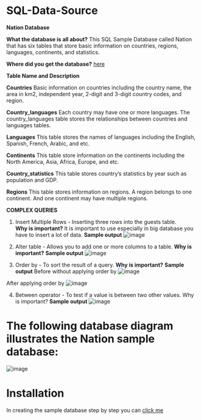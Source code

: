 # SQL-Data-Source

**Nation Database**

**What the database is all about?**
This SQL Sample Database called Nation that has six tables that store basic information on countries, regions, languages, continents, and statistics.

**Where did you get the database?**
[here](https://www.mariadbtutorial.com/getting-started/mariadb-sample-database/) 

**Table Name and Description**

**Countries**  Basic information on countries including the country name, the area in km2, independent year, 2-digit and 3-digit country codes, and region.

**Country_languages** Each country may have one or more languages. The country_languages table stores the relationships between countries and languages tables. 

**Languages** This table stores the names of languages including the English, Spanish, French, Arabic, and etc. 

**Continents**  This table store information on the continents including the North America, Asia, Africa, Europe, and etc.  

**Country_statistics** This table stores country’s statistics by year such as population and GDP.

**Regions** This table stores information on regions. A region belongs to one continent. And one continent may have multiple regions. 


**COMPLEX QUERIES** 

1.  Insert Multiple Rows - Inserting three rows into the guests table.  
**Why is important?**
It is important to use especially in big database you have to insert a lot of data.
**Sample output**
![image](https://user-images.githubusercontent.com/72040803/101604710-43826580-3a3c-11eb-89a7-c2284449fc71.png)


2. Alter table - Allows you to add one or more columns to a table.
**Why is important?**
**Sample output**
![image](https://user-images.githubusercontent.com/72040803/101604519-00c08d80-3a3c-11eb-9de6-6e8e54a41942.png)

3. Order by -  To sort the result of a query.
**Why is important?**
**Sample output**
Before without applying order by
![image](https://user-images.githubusercontent.com/72040803/101605705-7b3ddd00-3a3d-11eb-83e1-909ec52c18d7.png)

After applying order by 
![image](https://user-images.githubusercontent.com/72040803/101605332-01a5ef00-3a3d-11eb-8b67-2efe0f66cb68.png)

4. Between operator - To test if a value is between two other values.
Why is important?
**Sample output**
![image](https://user-images.githubusercontent.com/72040803/101608232-6a429b00-3a40-11eb-8fab-d23c7b02c550.png)
















# The following database diagram illustrates the Nation sample database:

![image](https://user-images.githubusercontent.com/72040803/101278152-7a663a80-37f4-11eb-9b68-cbc2298b7c46.png)


# Installation
In creating the sample database step by step you can [click me](https://www.sqltutorial.org/) 























